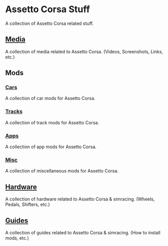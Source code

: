 # Assetto Corsa Stuff
A collection of Assetto Corsa related stuff.
## [Media](Media.md)
A collection of media related to Assetto Corsa. (Videos, Screenshots, Links, etc.)
## Mods
### [Cars](Cars.md)
A collection of car mods for Assetto Corsa.
### [Tracks](Tracks.md)
A collection of track mods for Assetto Corsa.
### [Apps](Apps.md)
A collection of app mods for Assetto Corsa.
### [Misc](Misc.md)
A collection of miscellaneous mods for Assetto Corsa.

## [Hardware](Hardware.md)
A collection of hardware related to Assetto Corsa & simracing. (Wheels, Pedals, Shifters, etc.)

## [Guides](Guides.md)
A collection of guides related to Assetto Corsa & simracing. (How to install mods, etc.)